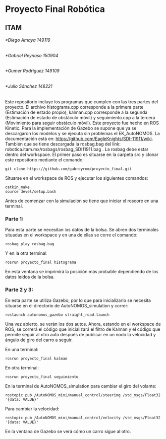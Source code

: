 # Proyecto Final Robótica 
## ITAM

###### *Diego Amaya 149119
###### *Gabriel Reynoso 150904
###### *Gumer Rodríguez 149109
###### *Julio Sánchez 148221

Este repositorio incluye los programas que cumplen con las tres partes del proyecto. El archivo histograma.cpp corresponde a la primera parte (Estimación de estado propio), kalman.cpp corresponde a la segunda (Estimación de estado de obstáculo móvil) y seguimiento.cpp a la tercera (Movimiento para seguir obstáculo móvil). Este proyecto fue hecho en ROS Kinetic. Para la implementación de Gazebo se supone que ya se descargaron los modelos y se ejecuta sin problemas el EK_AutoNOMOS. La documentación está en: https://github.com/EagleKnights/SDI-11911/wiki. También que se tiene descargada la rosbag.bag del link: robotica.itam.mx/rosbags/rosbag_SDI11911.bag . La rosbag debe estar dentro del workspace.
El primer paso es situarse en la carpeta src y clonar este repositorio mediante el comando:

```
git clone https://github.com/gabreyrom/proyecto_final.git
```
Situarse en el workspace de ROS y ejecutar los siguientes comandos:
```
catkin_make
source devel/setup.bash
```
Antes de comenzar con la simulación se tiene que iniciar el roscore en una terminal.

### Parte 1:
Para esta parte se necesitan los datos de la bolsa. Se abren dos terminales situadas en el workspace y en una de ellas se corre el comando:
```
rosbag play rosbag.bag
```
Y en la otra terminal:
```
rosrun proyecto_final histograma
```
En esta ventana se imprimirá la posición más probable dependiendo de los datos leídos de la bolsa.

### Parte 2 y 3:
En esta parte se utiliza Gazebo, por lo que para inicializarlo se necesita situarse en el directorio de AutoNOMOS_simulation y correr:

```
roslaunch autonomos_gazebo straight_road.launch
```
Una vez abierto, se verán los dos autos. Ahora, estando en el workspace de ROS, se correrá el código que inicializará el filtro de Kalman y el código que permite seguir al otro auto después de publicar en un nodo la velocidad y ángulo de giro del carro a seguir.

En una terminal:
```
rosrun proyecto_final kalman
```
En otra terminal:
```
rosrun proyecto_final seguimiento
```
En la terminal de AutoNOMOS_simulation para cambiar el giro del volante:
```
rostopic pub /AutoNOMOS_mini/manual_control/steering /std_msgs/Float32 '{data: VALUE}'
```
Para cambiar la velocidad:
```
rostopic pub /AutoNOMOS_mini/manual_control/velocity /std_msgs/Float32 '{data: VALUE}'

```
En la ventana de Gazebo se verá cómo un carro sigue al otro.
